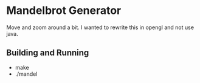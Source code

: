 # Mandelbrot Generator

Move and zoom around a bit. I wanted to rewrite this in opengl and not use java.

## Building and Running
* make
* ./mandel